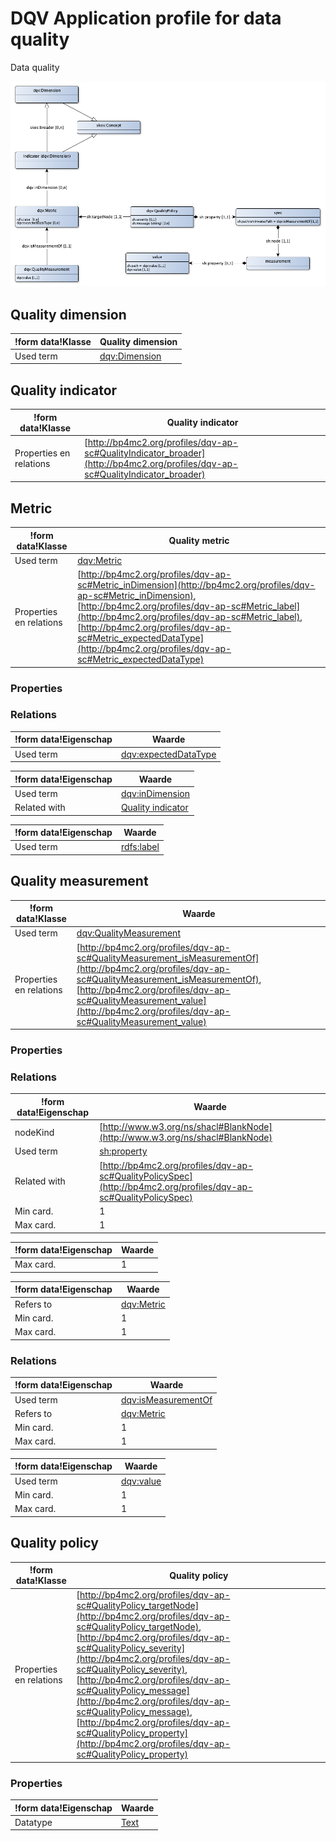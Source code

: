 # DQV Application profile for data quality


Data quality


![](dqv-ap-sc.png)

## Quality dimension

|!form data!Klasse|Quality dimension
|----------|------
|Used term|[dqv:Dimension](http://www.w3.org/ns/dqv#Dimension)


## Quality indicator

|!form data!Klasse|Quality indicator
|----------|------
|Properties en relations|[http://bp4mc2.org/profiles/dqv-ap-sc#QualityIndicator_broader](http://bp4mc2.org/profiles/dqv-ap-sc#QualityIndicator_broader)


## Metric

|!form data!Klasse|Quality metric
|----------|------
|Used term|[dqv:Metric](http://www.w3.org/ns/dqv#Metric)
|Properties en relations|[http://bp4mc2.org/profiles/dqv-ap-sc#Metric_inDimension](http://bp4mc2.org/profiles/dqv-ap-sc#Metric_inDimension), [http://bp4mc2.org/profiles/dqv-ap-sc#Metric_label](http://bp4mc2.org/profiles/dqv-ap-sc#Metric_label), [http://bp4mc2.org/profiles/dqv-ap-sc#Metric_expectedDataType](http://bp4mc2.org/profiles/dqv-ap-sc#Metric_expectedDataType)


### Properties


### Relations

|!form data!Eigenschap|Waarde
|----------|------
|Used term|[dqv:expectedDataType](http://www.w3.org/ns/dqv#expectedDataType)

|!form data!Eigenschap|Waarde
|----------|------
|Used term|[dqv:inDimension](http://www.w3.org/ns/dqv#inDimension)
|Related with|[Quality indicator](http://bp4mc2.org/profiles/dqv-ap-sc#QualityIndicator)

|!form data!Eigenschap|Waarde
|----------|------
|Used term|[rdfs:label](http://www.w3.org/2000/01/rdf-schema#label)


## Quality measurement

|!form data!Klasse|Waarde
|----------|------
|Used term|[dqv:QualityMeasurement](http://www.w3.org/ns/dqv#QualityMeasurement)
|Properties en relations|[http://bp4mc2.org/profiles/dqv-ap-sc#QualityMeasurement_isMeasurementOf](http://bp4mc2.org/profiles/dqv-ap-sc#QualityMeasurement_isMeasurementOf), [http://bp4mc2.org/profiles/dqv-ap-sc#QualityMeasurement_value](http://bp4mc2.org/profiles/dqv-ap-sc#QualityMeasurement_value)


### Properties


### Relations

|!form data!Eigenschap|Waarde
|----------|------
|nodeKind|[http://www.w3.org/ns/shacl#BlankNode](http://www.w3.org/ns/shacl#BlankNode)
|Used term|[sh:property](http://www.w3.org/ns/shacl#property)
|Related with|[http://bp4mc2.org/profiles/dqv-ap-sc#QualityPolicySpec](http://bp4mc2.org/profiles/dqv-ap-sc#QualityPolicySpec)
|Min card.|1
|Max card.|1

|!form data!Eigenschap|Waarde
|----------|------
|Max card.|1

|!form data!Eigenschap|Waarde
|----------|------
|Refers to|[dqv:Metric](http://www.w3.org/ns/dqv#Metric)
|Min card.|1
|Max card.|1


### Relations

|!form data!Eigenschap|Waarde
|----------|------
|Used term|[dqv:isMeasurementOf](http://www.w3.org/ns/dqv#isMeasurementOf)
|Refers to|[dqv:Metric](http://www.w3.org/ns/dqv#Metric)
|Min card.|1
|Max card.|1

|!form data!Eigenschap|Waarde
|----------|------
|Used term|[dqv:value](http://www.w3.org/ns/dqv#value)
|Min card.|1
|Max card.|1


## Quality policy

|!form data!Klasse|Quality policy
|----------|------
|Properties en relations|[http://bp4mc2.org/profiles/dqv-ap-sc#QualityPolicy_targetNode](http://bp4mc2.org/profiles/dqv-ap-sc#QualityPolicy_targetNode), [http://bp4mc2.org/profiles/dqv-ap-sc#QualityPolicy_severity](http://bp4mc2.org/profiles/dqv-ap-sc#QualityPolicy_severity), [http://bp4mc2.org/profiles/dqv-ap-sc#QualityPolicy_message](http://bp4mc2.org/profiles/dqv-ap-sc#QualityPolicy_message), [http://bp4mc2.org/profiles/dqv-ap-sc#QualityPolicy_property](http://bp4mc2.org/profiles/dqv-ap-sc#QualityPolicy_property)


### Properties

|!form data!Eigenschap|Waarde
|----------|------
|Datatype|[Text](http://www.w3.org/2001/XMLSchema#string)


